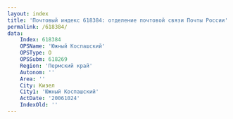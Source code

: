 ```yaml
---
layout: index
title: 'Почтовый индекс 618384: отделение почтовой связи Почты России'
permalink: /618384/
data:
    Index: 618384
    OPSName: 'Южный Коспашский'
    OPSType: О
    OPSSubm: 618269
    Region: 'Пермский край'
    Autonom: ''
    Area: ''
    City: Кизел
    City1: 'Южный Коспашский'
    ActDate: '20061024'
    IndexOld: ''
---
```


